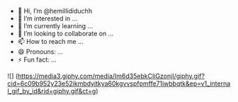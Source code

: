 - 👋 Hi, I’m @hemillididuchh
- 👀 I’m interested in ...
- 🌱 I’m currently learning ...
- 💞️ I’m looking to collaborate on ...
- 📫 How to reach me ...
- 😄 Pronouns: ...
- ⚡ Fun fact: ...

![]
(https://media3.giphy.com/media/Im6d35ebkCIiGzonjI/giphy.gif?cid=6c09b952y23e52ikmbdyitkya60kgvvspfpmffe71iwbbqtk&ep=v1_internal_gif_by_id&rid=giphy.gif&ct=g)
